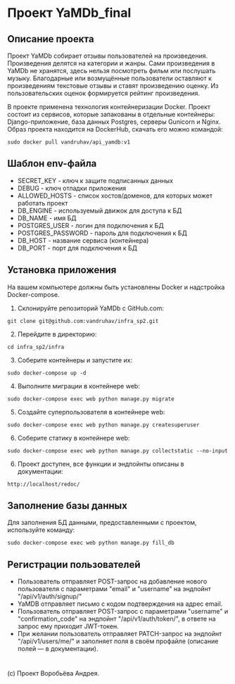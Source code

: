 ﻿# Проект YaMDb_final

## Описание проекта
Проект YaMDb собирает отзывы пользователей на произведения. Произведения
делятся на категории и жанры. Сами произведения в YaMDb не хранятся, здесь
нельзя посмотреть фильм или послушать музыку.
Благодарные или возмущённые пользователи оставляют к произведениям текстовые
отзывы и ставят произведению оценку. Из пользовательских оценок формируется
рейтинг произведения.

В проекте применена технология контейнеризации Docker. Проект состоит из
сервисов, которые запакованы в отдельные контейнеры: Django-приложение, база
данных Postgres, серверы Gunicorn и Nginx. Образ проекта находится на DockerHub,
скачать его можно командой:
```
sudo docker pull vandruhav/api_yamdb:v1
```

## Шаблон env-файла
- SECRET_KEY - ключ к защите подписанных данных
- DEBUG - ключ отладки приложения
- ALLOWED_HOSTS - список хостов/доменов, для которых может работать проект
- DB_ENGINE - используемый движок для доступа к БД
- DB_NAME - имя БД
- POSTGRES_USER - логин для подключения к БД
- POSTGRES_PASSWORD - пароль для подключения к БД
- DB_HOST - название сервиса (контейнера)
- DB_PORT - порт для подключения к БД

## Установка приложения
На вашем компьютере должны быть установлены Docker и надстройка Docker-compose.
1. Склонируйте репозиторий YaMDb с GitHub.com:
```
git clone git@github.com:vandruhav/infra_sp2.git
```
2. Перейдите в директорию:
```
cd infra_sp2/infra
```
3. Соберите контейнеры и запустите их:
```
sudo docker-compose up -d
```
4. Выполните миграции в контейнере web:
```
sudo docker-compose exec web python manage.py migrate
```
5. Создайте суперпользователя в контейнере web:
```
sudo docker-compose exec web python manage.py createsuperuser
```
6. Соберите статику в контейнере web:
```
sudo docker-compose exec web python manage.py collectstatic --no-input
```
6. Проект доступен, все функции и эндпойнты описаны в документации:
```
http://localhost/redoc/
```

## Заполнение базы данных
Для заполнения БД данными, предоставленными с проектом, используйте команду:
```
sudo docker-compose exec web python manage.py fill_db
```

## Регистрации пользователей
- Пользователь отправляет POST-запрос на добавление нового пользователя с
параметрами "email" и "username" на эндпойнт "/api/v1/auth/signup/"
- YaMDB отправляет письмо с кодом подтверждения на адрес email.
- Пользователь отправляет POST-запрос с параметрами "username" и
"confirmation_code" на эндпойнт "/api/v1/auth/token/", в ответе на запрос ему
приходит JWT-токен.
- При желании пользователь отправляет PATCH-запрос на эндпойнт
"/api/v1/users/me/" и заполняет поля в своём профайле (описание полей — в
документации).

#
(с) Проект Воробьёва Андрея.
